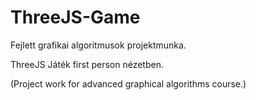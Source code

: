 # ThreeJS-Game
Fejlett grafikai algoritmusok projektmunka.

ThreeJS Játék first person nézetben.

(Project work for advanced graphical algorithms course.)
